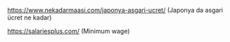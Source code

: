 https://www.nekadarmaasi.com/japonya-asgari-ucret/  (Japonya da asgari ücret ne kadar)

https://salariesplus.com/ (Minimum wage)
